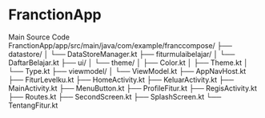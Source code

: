 # FranctionApp

Main Source Code 
FranctionApp/app/src/main/java/com/example/franccompose/
├── datastore/
│   └── DataStoreManager.kt
├── fiturmulaibelajar/
│   └── DaftarBelajar.kt
├── ui/
│   └── theme/
│       ├── Color.kt
│       ├── Theme.kt
│       └── Type.kt
├── viewmodel/
│   └── ViewModel.kt
├── AppNavHost.kt
├── FiturLevelku.kt
├── HomeActivity.kt
├── KeluarActivity.kt
├── MainActivity.kt
├── MenuButton.kt
├── ProfileFitur.kt
├── RegisActivity.kt
├── Routes.kt
├── SecondScreen.kt
├── SplashScreen.kt
└── TentangFitur.kt
